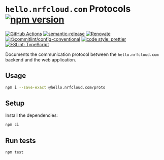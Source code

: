 # `hello.nrfcloud.com` Protocols [![npm version](https://img.shields.io/npm/v/@hello.nrfcloud.com/proto.svg)](https://www.npmjs.com/package/@hello.nrfcloud.com/proto)

[![GitHub Actions](https://github.com/hello-nrfcloud/proto/actions/workflows/build-and-publish.yaml/badge.svg)](https://github.com/hello-nrfcloud/proto/actions/workflows/build-and-publish.yaml)
[![semantic-release](https://img.shields.io/badge/%20%20%F0%9F%93%A6%F0%9F%9A%80-semantic--release-e10079.svg)](https://github.com/semantic-release/semantic-release)
[![Renovate](https://img.shields.io/badge/renovate-enabled-brightgreen.svg)](https://renovatebot.com)
[![@commitlint/config-conventional](https://img.shields.io/badge/%40commitlint-config--conventional-brightgreen)](https://github.com/conventional-changelog/commitlint/tree/master/@commitlint/config-conventional)
[![code style: prettier](https://img.shields.io/badge/code_style-prettier-ff69b4.svg)](https://github.com/prettier/prettier/)
[![ESLint: TypeScript](https://img.shields.io/badge/ESLint-TypeScript-blue.svg)](https://github.com/typescript-eslint/typescript-eslint)

Documents the communication protocol between the `hello.nrfcloud.com` backend
and the web application.

## Usage

```bash
npm i --save-exact @hello.nrfcloud.com/proto
```

## Setup

Install the dependencies:

```bash
npm ci
```

## Run tests

```bash
npm test
```
